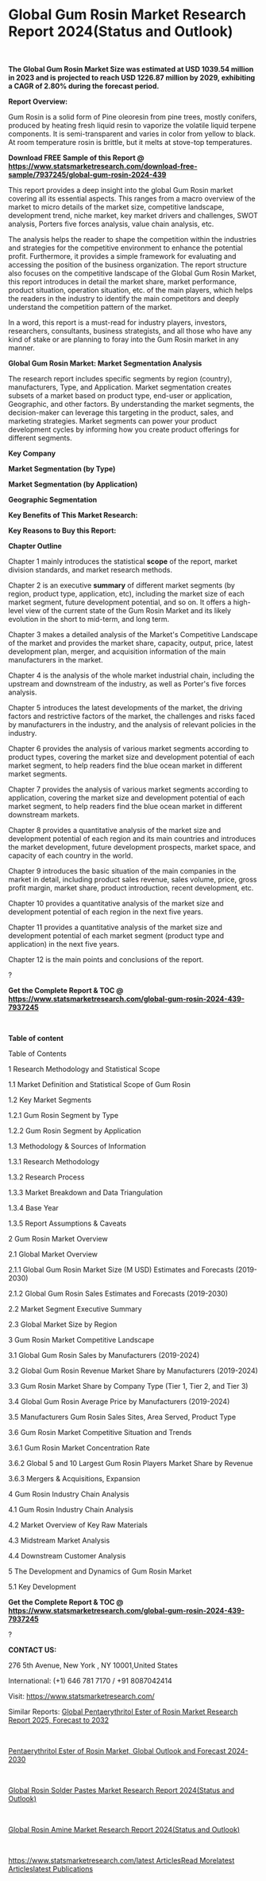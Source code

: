 <h1>Global Gum Rosin Market Research Report 2024(Status and Outlook)</h1><br/><p><strong>The Global Gum Rosin Market Size was estimated at USD 1039.54 million in 2023 and is projected to reach USD 1226.87 million by 2029, exhibiting a <strong>CAGR</strong> of 2.80% during the forecast period.</strong></p>
 
 
 
 <p><strong>Report Overview:</strong></p>
 
 
 
 <p>Gum Rosin is a solid form of Pine oleoresin from pine trees, mostly conifers, produced by heating fresh liquid resin to vaporize the volatile liquid terpene components. It is semi-transparent and varies in color from yellow to black. At room temperature rosin is brittle, but it melts at stove-top temperatures.</p>
 
 
 
 <p><strong>Download FREE Sample of this Report @ <a href="https://www.statsmarketresearch.com/download-free-sample/7937245/global-gum-rosin-2024-439">https://www.statsmarketresearch.com/download-free-sample/7937245/global-gum-rosin-2024-439</a></strong></p>
 
 
 
 <p>This report provides a deep insight into the global Gum Rosin market covering all its essential aspects. This ranges from a macro overview of the market to micro details of the market size, competitive landscape, development trend, niche market, key market drivers and challenges, SWOT analysis, Porters five forces analysis, value chain analysis, etc.</p>
 
 
 
 <p>The analysis helps the reader to shape the competition within the industries and strategies for the competitive environment to enhance the potential profit. Furthermore, it provides a simple framework for evaluating and accessing the position of the business organization. The report structure also focuses on the competitive landscape of the Global Gum Rosin Market, this report introduces in detail the market share, market performance, product situation, operation situation, etc. of the main players, which helps the readers in the industry to identify the main competitors and deeply understand the competition pattern of the market.</p>
 
 
 
 <p>In a word, this report is a must-read for industry players, investors, researchers, consultants, business strategists, and all those who have any kind of stake or are planning to foray into the Gum Rosin market in any manner.</p>
 
 
 
 <p><strong>Global Gum Rosin Market: Market Segmentation Analysis</strong></p>
 
 
 
 <p>The research report includes specific segments by region (country), manufacturers, Type, and Application. Market segmentation creates subsets of a market based on product type, end-user or application, Geographic, and other factors. By understanding the market segments, the decision-maker can leverage this targeting in the product, sales, and marketing strategies. Market segments can power your product development cycles by informing how you create product offerings for different segments.</p>
 
 
 
 <p><strong>Key Company</strong></p>
 
 
 
 <p><strong>Market Segmentation (by Type)</strong></p>
 
 
 
 <p><strong>Market Segmentation (<strong>by Application</strong>)</strong></p>
 
 
 
 <p><strong>Geographic Segmentation</strong></p>
 
 
 
 <p><strong>Key Benefits of This Market Research:</strong></p>
 
 
 
 <p><strong>Key <strong>Reasons to Buy</strong> this Report:</strong></p>
 
 
 
 <p><strong>Chapter Outline</strong></p>
 
 
 
 <p>Chapter 1 mainly introduces the statistical <strong>scope</strong> of the report, market division standards, and market research methods.</p>
 
 
 
 <p>Chapter 2 is an executive <strong>summary</strong> of different market segments (by region, product type, application, etc), including the market size of each market segment, future development potential, and so on. It offers a high-level view of the current state of the Gum Rosin Market and its likely evolution in the short to mid-term, and long term.</p>
 
 
 
 <p>Chapter 3 makes a detailed analysis of the Market&#39;s Competitive Landscape of the market and provides the market share, capacity, output, price, latest development plan, merger, and acquisition information of the main manufacturers in the market.</p>
 
 
 
 <p>Chapter 4 is the analysis of the whole market industrial chain, including the upstream and downstream of the industry, as well as Porter&#39;s five forces analysis.</p>
 
 
 
 <p>Chapter 5 introduces the latest developments of the market, the driving factors and restrictive factors of the market, the challenges and risks faced by manufacturers in the industry, and the analysis of relevant policies in the industry.</p>
 
 
 
 <p>Chapter 6 provides the analysis of various market segments according to product types, covering the market size and development potential of each market segment, to help readers find the blue ocean market in different market segments.</p>
 
 
 
 <p>Chapter 7 provides the analysis of various market segments according to application, covering the market size and development potential of each market segment, to help readers find the blue ocean market in different downstream markets.</p>
 
 
 
 <p>Chapter 8 provides a quantitative analysis of the market size and development potential of each region and its main countries and introduces the market development, future development prospects, market space, and capacity of each country in the world.</p>
 
 
 
 <p>Chapter 9 introduces the basic situation of the main companies in the market in detail, including product sales revenue, sales volume, price, gross profit margin, market share, product introduction, recent development, etc.</p>
 
 
 
 <p>Chapter 10 provides a quantitative analysis of the market size and development potential of each region in the next five years.</p>
 
 
 
 <p>Chapter 11 provides a quantitative analysis of the market size and development potential of each market segment (product type and application) in the next five years.</p>
 
 
 
 <p>Chapter 12 is the main points and conclusions of the report.</p>
 
 
 
 <p>? </p>
 
 
 
 <div><b>Get the Complete Report & TOC @ <a href="https://www.statsmarketresearch.com/global-gum-rosin-2024-439-7937245">https://www.statsmarketresearch.com/global-gum-rosin-2024-439-7937245</a></b></div>
 
 
 
 <p><br />
 
 <b>Table of content</b></p>
 
 
 
 <p>Table of Contents<br />
 
 1 Research Methodology and Statistical Scope<br />
 
 1.1 Market Definition and Statistical Scope of Gum Rosin<br />
 
 1.2 Key Market Segments<br />
 
 1.2.1 Gum Rosin Segment by Type<br />
 
 1.2.2 Gum Rosin Segment by Application<br />
 
 1.3 Methodology & Sources of Information<br />
 
 1.3.1 Research Methodology<br />
 
 1.3.2 Research Process<br />
 
 1.3.3 Market Breakdown and Data Triangulation<br />
 
 1.3.4 Base Year<br />
 
 1.3.5 Report Assumptions & Caveats<br />
 
 2 Gum Rosin Market Overview<br />
 
 2.1 Global Market Overview<br />
 
 2.1.1 Global Gum Rosin Market Size (M USD) Estimates and Forecasts (2019-2030)<br />
 
 2.1.2 Global Gum Rosin Sales Estimates and Forecasts (2019-2030)<br />
 
 2.2 Market Segment Executive Summary<br />
 
 2.3 Global Market Size by Region<br />
 
 3 Gum Rosin Market Competitive Landscape<br />
 
 3.1 Global Gum Rosin Sales by Manufacturers (2019-2024)<br />
 
 3.2 Global Gum Rosin Revenue Market Share by Manufacturers (2019-2024)<br />
 
 3.3 Gum Rosin Market Share by Company Type (Tier 1, Tier 2, and Tier 3)<br />
 
 3.4 Global Gum Rosin Average Price by Manufacturers (2019-2024)<br />
 
 3.5 Manufacturers Gum Rosin Sales Sites, Area Served, Product Type<br />
 
 3.6 Gum Rosin Market Competitive Situation and Trends<br />
 
 3.6.1 Gum Rosin Market Concentration Rate<br />
 
 3.6.2 Global 5 and 10 Largest Gum Rosin Players Market Share by Revenue<br />
 
 3.6.3 Mergers & Acquisitions, Expansion<br />
 
 4 Gum Rosin Industry Chain Analysis<br />
 
 4.1 Gum Rosin Industry Chain Analysis<br />
 
 4.2 Market Overview of Key Raw Materials<br />
 
 4.3 Midstream Market Analysis<br />
 
 4.4 Downstream Customer Analysis<br />
 
 5 The Development and Dynamics of Gum Rosin Market<br />
 
 5.1 Key Development</p>
 
 
 
 <div><b>Get the Complete Report & TOC @ <a href="https://www.statsmarketresearch.com/global-gum-rosin-2024-439-7937245">https://www.statsmarketresearch.com/global-gum-rosin-2024-439-7937245</a></b></div>
 
 
 
 <p>? </p>
 
 
 
 <p><b>CONTACT US:</b><br />
 
 276 5th Avenue, New York , NY 10001,United States<br />
 
 International: (+1) 646 781 7170 / +91 8087042414<br />
 
 Visit: <a href="https://www.statsmarketresearch.com/">https://www.statsmarketresearch.com/</a><br />
 
 Similar Reports: <a href="https://www.statsmarketresearch.com/global-gum-rosin-2024-439-7937245">Global Pentaerythritol Ester of Rosin Market Research Report 2025, Forecast to 2032</a><br />
 
 <br />
 
 <a href="https://www.statsmarketresearch.com/global-gum-rosin-2024-439-7937245">Pentaerythritol Ester of Rosin Market, Global Outlook and Forecast 2024-2030</a><br />
 
 <br />
 
 <a href="https://www.statsmarketresearch.com/global-gum-rosin-2024-439-7937245">Global Rosin Solder Pastes Market Research Report 2024(Status and Outlook)</a><br />
 
 <br />
 
 <a href="https://www.statsmarketresearch.com/global-gum-rosin-2024-439-7937245">Global Rosin Amine Market Research Report 2024(Status and Outlook)</a><br />
 
 <br />
 
 <a href="https://gyeongbokgung.com">https://www.statsmarketresearch.com/</a><a href="https://hallyeomaritime.com">latest Articles</a><a href="https://jingwansa.com">Read More</a><a href="https://nguoiviet.jp/">latest Articles</a><a href="https://www.intelmarketresearch.com/">latest Publications</a></p>